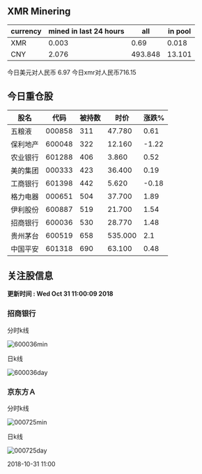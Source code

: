 ## XMR Minering

|currency|mined in last 24 hours|all|in pool|
|---|---|---|---|
|XMR|0.003|0.69|0.018|
|CNY|2.076|493.848|13.101|

今日美元对人民币 6.97	今日xmr对人民币716.15


## 今日重仓股 

|股名|代码|被持数|时价|涨跌%|
|---|---|---|---|---|
|五粮液|000858|311|47.780|0.61|
|保利地产|600048|322|12.160|-1.22|
|农业银行|601288|406|3.860|0.52|
|美的集团|000333|423|36.400|0.19|
|工商银行|601398|442|5.620|-0.18|
|格力电器|000651|504|37.700|1.89|
|伊利股份|600887|519|21.700|1.54|
|招商银行|600036|530|28.770|1.48|
|贵州茅台|600519|658|535.000|2.1|
|中国平安|601318|690|63.100|0.48|

## 关注股信息
**更新时间 : Wed Oct 31 11:00:09 2018**
### 招商银行 
分时k线

![600036min](http://image.sinajs.cn/newchart/min/n/sh600036.gif)

日k线

![600036day](http://image.sinajs.cn/newchart/daily/n/sh600036.gif)

### 京东方Ａ 
分时k线

![000725min](http://image.sinajs.cn/newchart/min/n/sz000725.gif)

日k线

![000725day](http://image.sinajs.cn/newchart/daily/n/sz000725.gif)

2018-10-31 11:00